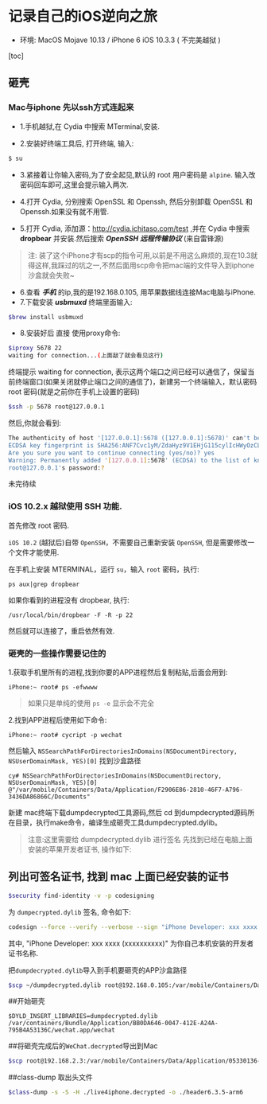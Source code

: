# 记录自己的iOS逆向之旅
* 环境:
  MacOS Mojave 10.13 / iPhone 6 iOS 10.3.3 ( 不完美越狱 )
 
[toc]
## 砸壳
### Mac与iphone 先以ssh方式连起来

* 1.手机越狱,在 Cydia 中搜索 MTerminal,安装.

* 2.安装好终端工具后, 打开终端, 输入:

```bash
$ su 
```

* 3.紧接着让你输入密码,为了安全起见,默认的 root 用户密码是 `alpine`. 输入改密码回车即可,这里会提示输入两次.

* 4.打开 Cydia, 分别搜索 OpenSSL 和 Openssh, 然后分别卸载 OpenSSL 和 Openssh.如果没有就不用管.

* 5.打开 Cydia, 添加源：http://cydia.ichitaso.com/test ,并在 Cydia 中搜索 **dropbear** 并安装.然后搜索 ***OpenSSH 远程传输协议*** (来自雷锋源)
>注: 装了这个iPhone才有scp的指令可用,以前是不用这么麻烦的,现在10.3就得这样,我踩过的坑之一,不然后面用scp命令把mac端的文件导入到iphone沙盒就会失败~

* 6.查看 ***手机*** 的ip,我的是192.168.0.105, 用苹果数据线连接Mac电脑与iPhone.
* 7.下载安装 ***usbmuxd*** 终端里面输入:

```bash
$brew install usbmuxd
```
* 8.安装好后 直接 使用proxy命令:

```bash
$iproxy 5678 22
waiting for connection...(上面敲了就会看见这行)
```
终端提示 waiting for connection, 表示这两个端口之间已经可以通信了，保留当前终端窗口(如果关闭就停止端口之间的通信了)，新建另一个终端输入，默认密码 root 密码(就是之前你在手机上设置的密码)

```bash
$ssh -p 5678 root@127.0.0.1
```
然后,你就会看到:
```bash
The authenticity of host '[127.0.0.1]:5678 ([127.0.0.1]:5678)' can't be established.
ECDSA key fingerprint is SHA256:ANF7Cvc1yM/ZdaHyz9V1EHjG115cylIcHWyOzCL+kzs.
Are you sure you want to continue connecting (yes/no)? yes
Warning: Permanently added '[127.0.0.1]:5678' (ECDSA) to the list of known hosts.
root@127.0.0.1's password:?
```

未完待续

### iOS 10.2.x 越狱使用 SSH 功能.

首先修改 root 密码.

`iOS 10.2` (越狱后)自带 `OpenSSH`，不需要自己重新安装 `OpenSSH`, 但是需要修改一个文件才能使用.

在手机上安装 MTERMINAL，运行 `su`，输入 `root` 密码，执行:

`ps aux|grep dropbear`

如果你看到的进程没有 dropbear, 执行:

`/usr/local/bin/dropbear -F -R -p 22`

然后就可以连接了，重启依然有效.
### 砸壳的一些操作需要记住的
1.获取手机里所有的进程,找到你要的APP进程然后复制粘贴,后面会用到:
```shell
iPhone:~ root# ps -efwwww
```
>如果只是单纯的使用 `ps -e` 显示会不完全

2.找到APP进程后使用如下命令:
```shell
iPhone:~ root# cycript -p wechat
```

然后输入 `NSSearchPathForDirectoriesInDomains(NSDocumentDirectory, NSUserDomainMask, YES)[0]` 找到沙盒路径
```shell
cy# NSSearchPathForDirectoriesInDomains(NSDocumentDirectory, NSUserDomainMask, YES)[0]
@"/var/mobile/Containers/Data/Application/F2906E86-2810-46F7-A796-3436DA86866C/Documents"
```

新建 mac终端下载dumpdecrypted工具源码,然后 cd 到dumpdecrypted源码所在目录，执行make命令，编译生成砸壳工具dumpdecrypted.dylib。
>注意:这里需要给 dumpdecrypted.dylib 进行签名
先找到已经在电脑上面安装的苹果开发者证书, 操作如下:

## 列出可签名证书, 找到 mac 上面已经安装的证书
```bash
$security find-identity -v -p codesigning
```

为 `dumpecrypted.dylib` 签名, 命令如下:

```bash
codesign --force --verify --verbose --sign "iPhone Developer: xxx xxxx (xxxxxxxxxx)" dumpdecrypted.dylib
```

其中, "iPhone Developer: xxx xxxx (xxxxxxxxxx)" 为你自己本机安装的开发者证书名称.

把`dumpdecrypted.dylib`导入到手机要砸壳的APP沙盒路径
```bash
$scp ~/dumpdecrypted.dylib root@192.168.0.105:/var/mobile/Containers/Data/Application/2EFA08B6-DD7B-41A6-92C9-C6115CA6DDA1/Documents/
```

##开始砸壳
```shell
$DYLD_INSERT_LIBRARIES=dumpdecrypted.dylib /var/containers/Bundle/Application/BB0DA646-0047-412E-A24A-795B4A53136C/wechat.app/wechat
```
##将砸壳完成后的`WeChat.decrypted`导出到Mac
```bash
$scp root@192.168.2.3:/var/mobile/Containers/Data/Application/05330136-5902-48C1-96A6-3C03F275DC73/Documents/WeChat.decrypted ~/dumpdecrypted

```


##class-dump 取出头文件

```bash
$class-dump -s -S -H ./live4iphone.decrypted -o ./header6.3.5-arm6
```





